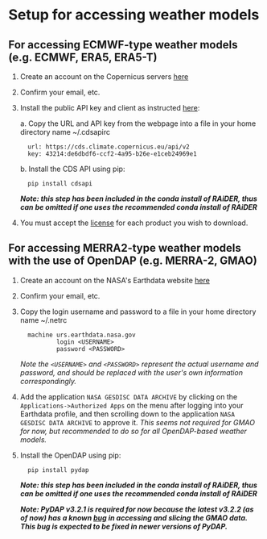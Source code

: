 # Setup for accessing weather models

## For accessing ECMWF-type weather models (e.g. ECMWF, ERA5, ERA5-T)

1. Create an account on the Copernicus servers [here](https://cds.climate.copernicus.eu/user)

2. Confirm your email, etc. 

3. Install the public API key and client as instructed [here](https://cds.climate.copernicus.eu/api-how-to): 

   a. Copy the URL and API key from the webpage into a file in your home directory name ~/.cdsapirc 
      
         url: https://cds.climate.copernicus.eu/api/v2
         key: 43214:de6dbdf6-ccf2-4a95-b26e-e1ceb24969e1
      
   b. Install the CDS API using pip: 
   
         pip install cdsapi
   
   ___Note: this step has been included in the conda install of RAiDER, thus can be omitted if one uses the recommended conda install of RAiDER___
   
4. You must accept the [license](https://cds.climate.copernicus.eu/cdsapp/#!/terms/licence-to-use-copernicus-products) for each product you wish to download.

## For accessing MERRA2-type weather models with the use of OpenDAP  (e.g. MERRA-2, GMAO)

1. Create an account on the NASA's Earthdata website [here](https://urs.earthdata.nasa.gov)

2. Confirm your email, etc. 

3. Copy the login username and password to a file in your home directory name ~/.netrc 
         
         machine urs.earthdata.nasa.gov
                 login <USERNAME>
                 password <PASSWORD>
                 
   _Note the `<USERNAME>` and `<PASSWORD>` represent the actual username and password, and should be replaced with the user's own information correspondingly._
   
4. Add the application `NASA GESDISC DATA ARCHIVE` by clicking on the `Applications->Authorized Apps` on the menu after logging into your Earthdata profile, and then scrolling down to the application `NASA GESDISC DATA ARCHIVE` to approve it. _This seems not required for GMAO for now, but recommended to do so for all OpenDAP-based weather models._

5. Install the OpenDAP using pip: 

         pip install pydap
      
   ___Note: this step has been included in the conda install of RAiDER, thus can be omitted if one uses the recommended conda install of RAiDER___
   
   ___Note: PyDAP v3.2.1 is required for now because the latest v3.2.2 (as of now) has a known [bug](https://colab.research.google.com/drive/1f_ss1Oa3VzgAOd_p8sgekdnLVE5NW6s5) in accessing and slicing the GMAO data. This bug is expected to be fixed in newer versions of PyDAP.___
